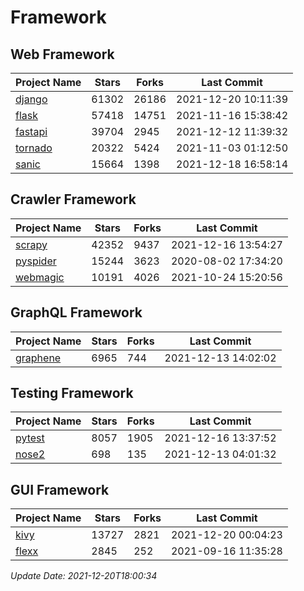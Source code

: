 # Framework

## Web Framework
| Project Name | Stars | Forks | Last Commit |
| ------------ | ----- | ----- | ----------- |
| [django](https://github.com/django/django) | 61302 | 26186 | 2021-12-20 10:11:39 |
| [flask](https://github.com/pallets/flask) | 57418 | 14751 | 2021-11-16 15:38:42 |
| [fastapi](https://github.com/tiangolo/fastapi) | 39704 | 2945 | 2021-12-12 11:39:32 |
| [tornado](https://github.com/tornadoweb/tornado) | 20322 | 5424 | 2021-11-03 01:12:50 |
| [sanic](https://github.com/sanic-org/sanic) | 15664 | 1398 | 2021-12-18 16:58:14 |

## Crawler Framework
| Project Name | Stars | Forks | Last Commit |
| ------------ | ----- | ----- | ----------- |
| [scrapy](https://github.com/scrapy/scrapy) | 42352 | 9437 | 2021-12-16 13:54:27 |
| [pyspider](https://github.com/binux/pyspider) | 15244 | 3623 | 2020-08-02 17:34:20 |
| [webmagic](https://github.com/code4craft/webmagic) | 10191 | 4026 | 2021-10-24 15:20:56 |

## GraphQL Framework
| Project Name | Stars | Forks | Last Commit |
| ------------ | ----- | ----- | ----------- |
| [graphene](https://github.com/graphql-python/graphene) | 6965 | 744 | 2021-12-13 14:02:02 |

## Testing Framework
| Project Name | Stars | Forks | Last Commit |
| ------------ | ----- | ----- | ----------- |
| [pytest](https://github.com/pytest-dev/pytest) | 8057 | 1905 | 2021-12-16 13:37:52 |
| [nose2](https://github.com/nose-devs/nose2) | 698 | 135 | 2021-12-13 04:01:32 |

## GUI Framework
| Project Name | Stars | Forks | Last Commit |
| ------------ | ----- | ----- | ----------- |
| [kivy](https://github.com/kivy/kivy) | 13727 | 2821 | 2021-12-20 00:04:23 |
| [flexx](https://github.com/flexxui/flexx) | 2845 | 252 | 2021-09-16 11:35:28 |

*Update Date: 2021-12-20T18:00:34*